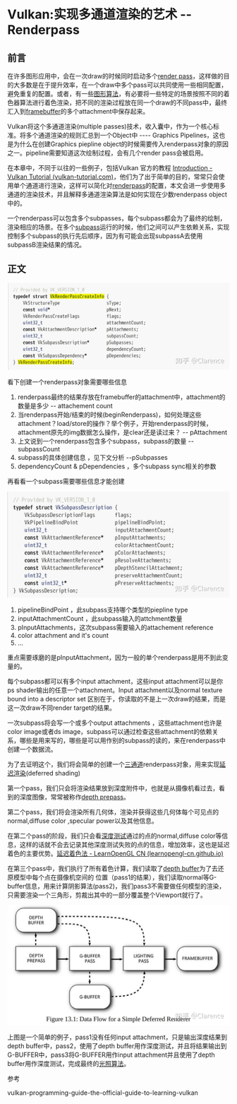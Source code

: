# Vulkan:实现多通道渲染的艺术 -- Renderpass

## 前言

在许多图形应用中，会在一次draw的时候同时启动多个[render pass](https://zhida.zhihu.com/search?content_id=235611790&content_type=Article&match_order=1&q=render+pass&zhida_source=entity)，这样做的目的大多数是在于提升效率，在一个draw中多个pass可以共同使用一些相同配置，避免重复的配置。或者，有一些[图形算法](https://zhida.zhihu.com/search?content_id=235611790&content_type=Article&match_order=1&q=图形算法&zhida_source=entity)，有必要将一些特定的场景按照不同的着色器算法进行着色渲染，把不同的渲染过程放在同一个draw的不同pass中，最终汇入到[framebuffer](https://zhida.zhihu.com/search?content_id=235611790&content_type=Article&match_order=1&q=framebuffer&zhida_source=entity)的多个attachment中保存起来。

Vulkan将这个多通道渲染(multiple passes)技术，收入囊中，作为一个核心标准。将多个通道渲染的规则汇总到一个Object中 ---- Graphics Pipelines，这也是为什么在创建Graphics piepline object的时候需要传入renderpass对象的原因之一。pipeline需要知道这次绘制过程，会有几个render pass会被启用。

在本章中，不同于以往的一些例子，包括Vulkan 官方的教程 [Introduction - Vulkan Tutorial (vulkan-tutorial.com)](https://link.zhihu.com/?target=https%3A//vulkan-tutorial.com/)，他们为了出于简单的目的，常常只会使用单个通道进行渲染，这样可以简化对[renderpass](https://zhida.zhihu.com/search?content_id=235611790&content_type=Article&match_order=2&q=renderpass&zhida_source=entity)的配置，本文会进一步使用多通道的渲染技术，并且解释多通道渲染算法是如何实现在少数renderpass object中的。

一个renderpass可以包含多个subpasses，每个subpass都会为了最终的绘制，渲染相应的场景。在多个[subpass](https://zhida.zhihu.com/search?content_id=235611790&content_type=Article&match_order=3&q=subpass&zhida_source=entity)运行的时候，他们之间可以产生依赖关系，实现控制多个subpass的执行先后顺序，因为有可能会出现subpassA去使用subpassB渲染结果的情况。

## 正文

![img](./assets/v2-ee26612757bb6a0b34dc14e8375c88b7_1440w.jpg)

看下创建一个renderpass对象需要哪些信息

1. renderpass最终的结果存放在framebuffer的attachment中，attachment的数量是多少 -- attachement count
2. 当renderpass开始/结束的时候(beginRenderpass)，如何处理这些attachment？load/store的操作？举个例子，开始renderpass的时候，attachment原先的img数据怎么操作，是clear还是读过来？ -- pAttachment
3. 上文说到一个renderpass包含多个subpass，subpass的数量 -- subpassCount
4. subpass的具体创建信息 ，见下文分析 --pSubpasses
5. dependencyCount & pDependencies ，多个subpass sync相关的参数

再看看一个subpass需要哪些信息才能创建

![img](./assets/v2-36fa8a651d03dde6274b8c01326d3c18_1440w.jpg)

1. pipelineBindPoint ，此subpass支持哪个类型的piepline type
2. inputAttachmentCount ，此subpass输入的attchment数量
3. pInputAttachments，这次subpass需要输入的attachement reference
4. color attachment and it's count
5. ...

重点需要琢磨的是pInputAttachment，因为一般的单个renderpass是用不到此变量的。

每个subpass都可以有多个input attachment，这些input attachment可以是你ps shader输出的任意一个attachment。Input attachment以及normal texture bound into a descriptor set 区别在于，你读取的不是上一次draw的结果，而是这一次draw不同render target的结果。

一次subpass将会写一个或多个output attachments ，这些attachment也许是color image或者ds image，subpass可以通过检查这些attachment的依赖关系，哪些是用来写的，哪些是可以用作别的subpass的读的，来在renderpass中创建一个数据流。

为了去证明这个，我们将会简单的创建一个[三通道](https://zhida.zhihu.com/search?content_id=235611790&content_type=Article&match_order=1&q=三通道&zhida_source=entity)renderpass对象，用来实现[延迟渲染](https://zhida.zhihu.com/search?content_id=235611790&content_type=Article&match_order=1&q=延迟渲染&zhida_source=entity)(deferred shading)

第一个pass，我们只会将渲染结果放到深度附件中，也就是从摄像机看过去，看到的深度图像，常常被称作[depth prepass](https://zhida.zhihu.com/search?content_id=235611790&content_type=Article&match_order=1&q=depth+prepass&zhida_source=entity)。

第二个pass，我们将会渲染所有几何体，渲染并获得这些几何体每个可见点的normal,diffuse color ,specular power以及其他信息。

在第二个pass的阶段，我们只会看[深度测试](https://zhida.zhihu.com/search?content_id=235611790&content_type=Article&match_order=1&q=深度测试&zhida_source=entity)通过的点的normal,diffuse color等信息，这样的话就不会去记录其他深度测试失败的点的信息，增加效率，这也是延迟着色的主要优势。[延迟着色法 - LearnOpenGL CN (learnopengl-cn.github.io)](https://link.zhihu.com/?target=https%3A//learnopengl-cn.github.io/05%20Advanced%20Lighting/08%20Deferred%20Shading/)

在第三个pass中，我们执行了所有着色计算，我们读取了[depth buffer](https://zhida.zhihu.com/search?content_id=235611790&content_type=Article&match_order=1&q=depth+buffer&zhida_source=entity)为了去还原模型中每个点在摄像机空间的 位置（pass1的结果），我们读取normal等G-buffer信息，用来计算阴影算法(pass2)，我们pass3不需要做任何模型的渲染，只需要渲染一个三角形，剪裁出其中的一部分覆盖整个Viewport就行了。

![img](./assets/v2-d00a4f636ad6e7812c473216ea550a60_1440w.jpg)

上图是一个简单的例子，pass1没有任何input attachment，只是输出深度结果到depth buffer中，pass2，使用了depth buffer用作深度测试，并且将结果输出到G-BUFFER中，pass3将G-BUFFER用作input attachment并且使用了depth buffer用作深度测试，完成最终的[光照算法](https://zhida.zhihu.com/search?content_id=235611790&content_type=Article&match_order=1&q=光照算法&zhida_source=entity)。



参考

vulkan-programming-guide-the-official-guide-to-learning-vulkan